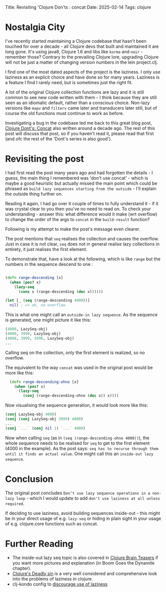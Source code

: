 Title: Revisiting 'Clojure Don'ts : concat
Date: 2025-02-14
Tags: clojure

# Nostalgia City

I've recently started maintaining a Clojure codebase that hasn't been touched for over a decade - all Clojure devs that built and maintained it are long gone. It's using java8, Clojure 1.6 and libs like `korma` and `noir` - remember those? Contrary to the prevailing Clojure lore, upgrading Clojure will not be just a matter of changing version numbers in the lein project.clj.

I find one of the most dated aspects of the project is the laziness. I only use laziness as an explicit choice and have done so for many years. Laziness is a feature I find I rarely need, but is sometimes just the right fit. 

A lot of the original Clojure collection functions are lazy and it is still common to see new code written with them - I think because they are still seen as an idiomatic default, rather than a conscious choice. Non-lazy versions like `mapv` and `filterv` came later and transducers later still, but of course the old functions must continue to work as before.

Investigating a bug in the codebase led me back to this great blog post, [Clojure Dont's: Concat](https://stuartsierra.com/2015/04/26/clojure-donts-concat) also written around a decade ago. The rest of this post will discuss that post, so if you haven't read it, please read that first (and ofc the rest of the 'Dont's series is also good').

# Revisiting the post

I had first read the post many years ago and had forgotten the details - I guess, the main thing I remembered was 'don't use concat' - which is maybe a good heuristic but actually missed the main point which could be phrased as `build lazy sequences starting from the outside` - I'll explain the outside thing further on. 

Reading it again, I had go over it couple of times to fully understand it - if it was crystal clear to you then you've no need to read on. To check your understanding - answer this: what difference would it make (wrt overflow) to change the order of the args to `concat`  in the `build-result` function?

Following is my attempt to make the post's message even clearer.

The post mentions that `seq` realises the collection and causes the overflow. Just in case it is not clear, `seq` does not in general realise lazy collections in entirety, it just realises the first element.

To demonstrate that, have a look at the following, which is like `range` but the numbers in the sequence descend to one :

```clojure

(defn range-descending [x]
  (when (pos? x)
    (lazy-seq
      (cons x (range-descending (dec x))))))

(let [_ (seq (range-descending 4000))]
  nil) ; => ok, no overflow

```

This is what one might call an `outside-in lazy sequence`. As the sequence is generated, one might picture it like this:

```clojure
(4000, LazySeq-obj)
(4000, 3999, LazySeq-obj)
(4000, 3999, 3998, LazySeq-obj)
...
```

Calling seq on the collection, only the first element is realized, so no overflow.

The equivalent to the way `concat` was used in the original post would be more like this:

```clojure
  (defn range-descending-ohno [x]
    (when (pos? x)
      (lazy-seq
        (conj (range-descending-ohno (dec x)) x))))
```

Now visualising the sequence generation, it would look more like this:

```clojure 
(conj LazySeq-obj 4000)
(conj (conj LazySeq-obj 3999) 4000)
...
(conj `...` (conj nil 1) `...` 4000)    
```

Now when calling `seq` (as in `(seq (range-descending-ohno 4000))`), the whole sequence needs to be realised for `seq` to get to the first element (4000 in the example). As the post says: `seq has to recurse through them until it finds an actual value`. One might call this an `inside-out lazy sequence`. 

# Conclusion

The original post concludes `Don’t use lazy sequence operations in a non-lazy loop` - which I would update to add `don't use laziness at all unless required`.

If deciding to use laziness, avoid building sequences inside-out - this might be in your direct usage of e.g. `lazy-seq` or hiding in plain sight in your usage of e.g. clojure.core functions such as concat.


# Further Reading

* The inside-out lazy seq topic is also covered in [Clojure Brain Teasers](https://pragprog.com/titles/mmclobrain/clojure-brain-teasers/) if you want more pictures and explanation (in Boom Goes the Dynamite chapter).
* [Clojure's Deadly sin](https://clojure-goes-fast.com/blog/clojures-deadly-sin/) is a very well considered and comprehensive look into the problems of laziness in clojure.
* clj-kondo config to [discourage use of laziness](https://github.com/imrekoszo/unlazy)